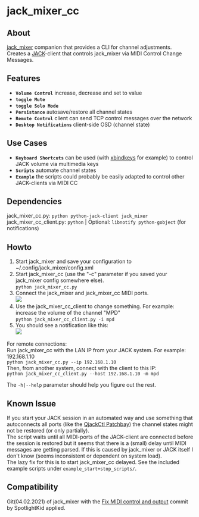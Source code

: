 # jack_mixer_cc

About
---
[jack_mixer](https://github.com/jack-mixer/jack_mixer) companion that provides a CLI for channel adjustments.
<br>Creates a [JACK](https://jackaudio.org)-client that controls jack_mixer via MIDI Control Change Messages.


Features
---
- **`Volume Control`** increase, decrease and set to value
- **`toggle Mute`**
- **`toggle Solo Mode`**
- **`Persistance`** autosave/restore all channel states
- **`Remote Control`** client can send TCP control messages over the network 
- **`Desktop Notifications`** client-side OSD (channel state)


Use Cases
---
- **`Keyboard Shortcuts`** can be used (with [xbindkeys](https://www.nongnu.org/xbindkeys/xbindkeys.html) for example) to control JACK volume via multimedia keys
- **`Scripts`** automate channel states
- **`Example`** the scripts could probably be easily adapted to control other JACK-clients via MIDI CC


Dependencies
---
jack_mixer_cc.py: `python python-jack-client jack_mixer`
<br>jack_mixer_cc_client.py: `python` | Optional: `libnotify python-gobject` (for notifications)


Howto
---
1. Start jack_mixer and save your configuration to ~/.config/jack_mixer/config.xml
2. Start jack_mixer_cc (use the "-c" parameter if you saved your jack_mixer config somewhere else).
<br>`python jack_mixer_cc.py`
3. Connect the jack_mixer and jack_mixer_cc MIDI ports.
<br><img src="https://user-images.githubusercontent.com/16217416/106959180-a17cb200-673a-11eb-81ac-22f53e7763b1.jpg"/>
4. Use the jack_mixer_cc_client to change something. For example: increase the volume of the channel "MPD"
<br>`python jack_mixer_cc_client.py -i mpd`
5. You should see a notification like this:
<br><img src="https://user-images.githubusercontent.com/16217416/106959178-a04b8500-673a-11eb-888b-9054317d42f3.png"/>

For remote connections:
<br>Run jack_mixer_cc with the LAN IP from your JACK system. For example: 192.168.1.10 
<br>`python jack_mixer_cc.py --ip 192.168.1.10`
<br> Then, from another system, connect with the client to this IP:
<br>`python jack_mixer_cc_client.py --host 192.168.1.10 -m mpd`

The `-h|--help` parameter should help you figure out the rest.


Known Issue
---
If you start your JACK session in an automated way and use something that autoconnects all ports (like the [QjackCtl Patchbay](https://www.rncbc.org/drupal/node/76)) the channel states might not be restored (or only partially).
<br>The script waits until all MIDI-ports of the JACK-client are connected before the session is restored but it seems that there is a (small) delay until MIDI messages are getting parsed. If this is caused by jack_mixer or JACK itself I don't know (seems inconsistent or dependent on system load).
<br>The lazy fix for this is to start jack_mixer_cc delayed. See the included example scripts under `example_start+stop_scripts/`.


Compatibility
---
Git(04.02.2021) of jack_mixer with the [Fix MIDI control and output](https://github.com/jack-mixer/jack_mixer/pull/95) commit by SpotlightKid applied.